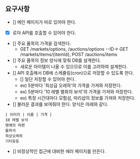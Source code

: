 ## 요구사항

- [] 메인 페이지가 따로 있어야 한다.
- [x] 로아 API를 호출할 수 있어야 한다.
- [] 주요 품목의 가격을 검색한다.
  - GET /markets/options, /auctions/options --ID-> GET /markets/items/{itemId}, POST /auctions/items
- [] 주요 품목의 정보 양식에 맞춰 DB를 설계한다.
  - 새로운 아이템이 나올 수 있으므로 이를 고려하여 설계한다.
- [] API 호출해서 DB에 스케쥴링(cron)으로 저장할 수 있도록 한다.
  - [] 일단 저장할 수 있어야 한다.
  - ex) 5분마다 '최상급 오레하'의 가격을 가져와 저장한다.
  - ex) 5분마다 '10 레벨 멸화의 보석'의 가격을 가져와 저장한다.
  - ex) 특정 시간대마다 모험섬, 마리샵의 정보를 가져와 저장한다.
- [] 불러온 결과를 보여줘야 한다. 양식은 아래와 같다.
```
| 이미지 | 이름 | 가격 |
10 레벨 보석
명예의 파편
돌파석
최상오레하
기타등등
```
- [] 비정상적인 접근에 대비한 에러 페이지를 만든다.